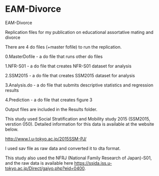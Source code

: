 # EAM-Divorce
EAM-Divorce

Replication files for my publication on educational assortative mating and divorce

There are 4 do files (+master fofile) to run the replication.


0.MasterDofile - a do file that runs other do files

1.NFR-S01 - a do file that creates NFR-S01 dataset for analysis 

2.SSM2015 - a do file that creates SSM2015 dataset for analysis 

3.Analysis.do - a do file that submits descriptive statistics and regression results

4.Prediction - a do file that creates figure 3 

Output files are included in the Results folder.

This study used Social Stratification and Mobility study 2015 (SSM2015, verstion 050). Detailed information for this data is available at the website below.

http://www.l.u-tokyo.ac.jp/2015SSM-PJ/

I used sav file as raw data and converted it to dta format.

This study also used the NFRJ (National Family Research of Japan)-S01, and the raw data is available here https://ssjda.iss.u-tokyo.ac.jp/Direct/gaiyo.php?eid=0400. 
